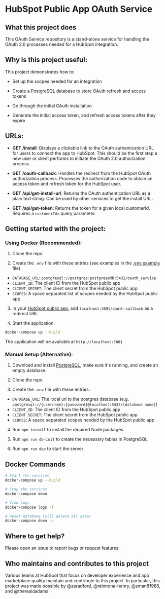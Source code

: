 # HubSpot Public App OAuth Service

## What this project does

This OAuth Service repository is a stand-alone service for handling the OAuth 2.0 processes needed for a HubSpot integration.

## Why is this project useful:

This project demonstrates how to:

 - Set up the scopes needed for an integration

 - Create a PostgreSQL database to store OAuth refresh and access tokens

 - Go through the initial OAuth installation

 - Generate the initial access token, and refresh access tokens after they expire

## URLs:

 - **GET /install**: Displays a clickable link to the OAuth authentication URL for users to connect the app to HubSpot. This should be the first step a new user or client performs to initiate the OAuth 2.0 authorization process.

 - **GET /oauth-callback**: Handles the redirect from the HubSpot OAuth authorization process. Processes the authorization code to obtain an access token and refresh token for the HubSpot user.

  - **GET /api/get-install-url**: Returns the OAuth authentication URL as a plain text string. Can be used by other services to get the install URL.

  - **GET /api/get-token**: Returns the token for a given local customerId. Requires a `customerId=` query parameter.

## Getting started with the project:

### Using Docker (Recommended):

1. Clone the repo

2. Create the `.env` file with these entries (see examples in the [.env.example](./.env.example) file)

 - `DATABASE_URL`: `postgresql://postgres:postgres@db:5432/oauth_service`
 - `CLIENT_ID`: The client ID from the HubSpot public app
 - `CLIENT_SECRET`: The client secret from the HubSpot public app
 - `SCOPES`: A space separated list of scopes needed by the HubSpot public app

3. In your [HubSpot public app](https://developers.hubspot.com/docs/api/creating-an-app), add `localhost:3001/oauth-callback` as a redirect URL

4. Start the application:
```bash
docker-compose up --build
```

The application will be available at `http://localhost:3001`

### Manual Setup (Alternative):

1. Download and install [PostgreSQL](https://www.postgresql.org/download/), make sure it's running, and create an empty database.

2. Clone the repo

3. Create the `.env` file with these entries:
 - `DATABASE_URL`: The local url to the postgres database (e.g. `postgresql://{username}:{password}@localhost:5432/{database name}`)
 - `CLIENT_ID`: The client ID from the HubSpot public app
 - `CLIENT_SECRET`: The client secret from the HubSpot public app
 - `SCOPES`: A space separated scopes needed by the HubSpot public app

4. Run `npm install` to install the required Node packages.

5. Run `npm run db-init` to create the necessary tables in PostgreSQL

6. Run `npm run dev` to start the server

## Docker Commands

```bash
# Start the services
docker-compose up --build

# Stop the services
docker-compose down

# View logs
docker-compose logs -f

# Reset database (will delete all data)
docker-compose down -v
```

## Where to get help?

Please open an issue to report bugs or request features.

## Who maintains and contributes to this project

Various teams at HubSpot that focus on developer experience and app marketplace quality maintain and contribute to this project. In particular, this project was made possible by @zaradford, @rahmona-henry, @zman81988, and @therealdadams
